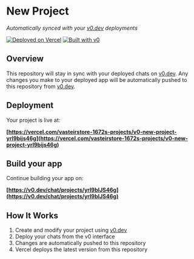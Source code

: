 # New Project

*Automatically synced with your [v0.dev](https://v0.dev) deployments*

[![Deployed on Vercel](https://img.shields.io/badge/Deployed%20on-Vercel-black?style=for-the-badge&logo=vercel)](https://vercel.com/vasteirstore-1672s-projects/v0-new-project-yrl9bijs46g)
[![Built with v0](https://img.shields.io/badge/Built%20with-v0.dev-black?style=for-the-badge)](https://v0.dev/chat/projects/yrl9bIJS46g)

## Overview

This repository will stay in sync with your deployed chats on [v0.dev](https://v0.dev).
Any changes you make to your deployed app will be automatically pushed to this repository from [v0.dev](https://v0.dev).

## Deployment

Your project is live at:

**[https://vercel.com/vasteirstore-1672s-projects/v0-new-project-yrl9bijs46g](https://vercel.com/vasteirstore-1672s-projects/v0-new-project-yrl9bijs46g)**

## Build your app

Continue building your app on:

**[https://v0.dev/chat/projects/yrl9bIJS46g](https://v0.dev/chat/projects/yrl9bIJS46g)**

## How It Works

1. Create and modify your project using [v0.dev](https://v0.dev)
2. Deploy your chats from the v0 interface
3. Changes are automatically pushed to this repository
4. Vercel deploys the latest version from this repository